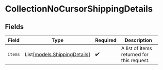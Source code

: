 # CollectionNoCursorShippingDetails


## Fields

| Field                                                        | Type                                                         | Required                                                     | Description                                                  |
| ------------------------------------------------------------ | ------------------------------------------------------------ | ------------------------------------------------------------ | ------------------------------------------------------------ |
| `items`                                                      | List[[models.ShippingDetails](../models/shippingdetails.md)] | :heavy_check_mark:                                           | A list of items returned for this request.                   |